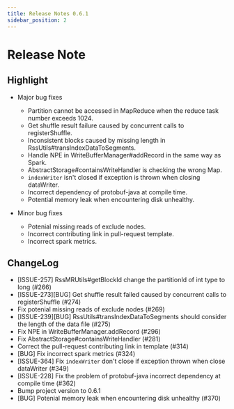 ```yaml
---
title: Release Notes 0.6.1
sidebar_position: 2
--- 
```


# Release Note

## Highlight

- Major bug fixes
  * Partition cannot be accessed in MapReduce when the reduce task number exceeds 1024.
  * Get shuffle result failure caused by concurrent calls to registerShuffle.
  * Inconsistent blocks caused by missing length in RssUtils#transIndexDataToSegments.
  * Handle NPE in WriteBufferManager#addRecord in the same way as Spark.
  * AbstractStorage#containsWriteHandler is checking the wrong Map.
  * `indexWriter` isn't closed if exception is thrown when closing dataWriter.
  * Incorrect dependency of protobuf-java at compile time.
  * Potential memory leak when encountering disk unhealthy.

- Minor bug fixes
  * Potenial missing reads of exclude nodes.
  * Incorrect contributing link in pull-request template.
  * Incorrect spark metrics.

## ChangeLog

* [ISSUE-257] RssMRUtils#getBlockId change the partitionId of int type to long (#266)
* [ISSUE-273][BUG] Get shuffle result failed caused by concurrent calls to registerShuffle (#274)
* Fix potenial missing reads of exclude nodes (#269)
* [ISSUE-239][BUG] RssUtils#transIndexDataToSegments should consider the length of the data file (#275)
* Fix NPE in WriteBufferManager.addRecord (#296)
* Fix AbstractStorage#containsWriteHandler (#281)
* Correct the pull-request contributing link in template (#314)
* [BUG] Fix incorrect spark metrics (#324)
* [ISSUE-364] Fix `indexWriter` don't close if exception thrown when close dataWriter (#349)
* [ISSUE-228] Fix the problem of protobuf-java incorrect dependency at compile time (#362)
* Bump project version to 0.6.1
* [BUG] Potenial memory leak when encountering disk unhealthy (#370)
